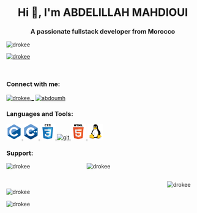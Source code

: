 <h1 align="center">Hi 👋, I'm ABDELILLAH MAHDIOUI</h1>
<h3 align="center">A passionate fullstack developer from Morocco</h3>

<p align="left"> <img src="https://komarev.com/ghpvc/?username=drokee&label=Profile%20views&color=0e75b6&style=flat" alt="drokee" /> </p>

<p align="left"> <a href="https://github.com/ryo-ma/github-profile-trophy"><img src="https://github-profile-trophy.vercel.app/?username=drokee" alt="drokee" /></a> </p>

<p align="left"> <a href="https://twitter.com/" target="blank"><img src="https://img.shields.io/twitter/follow/?logo=twitter&style=for-the-badge" alt="" /></a> </p>

<h3 align="left">Connect with me:</h3>
<p align="left">
<a href="https://instagram.com/drokee._" target="blank"><img align="center" src="https://raw.githubusercontent.com/rahuldkjain/github-profile-readme-generator/master/src/images/icons/Social/instagram.svg" alt="drokee._" height="30" width="40" /></a>
<a href="https://www.behance.net/abdoumh" target="blank"><img align="center" src="https://raw.githubusercontent.com/rahuldkjain/github-profile-readme-generator/master/src/images/icons/Social/behance.svg" alt="abdoumh" height="30" width="40" /></a>
</p>

<h3 align="left">Languages and Tools:</h3>
<p align="left"> <a href="https://www.cprogramming.com/" target="_blank" rel="noreferrer"> <img src="https://raw.githubusercontent.com/devicons/devicon/master/icons/c/c-original.svg" alt="c" width="40" height="40"/> </a> <a href="https://www.w3schools.com/cpp/" target="_blank" rel="noreferrer"> <img src="https://raw.githubusercontent.com/devicons/devicon/master/icons/cplusplus/cplusplus-original.svg" alt="cplusplus" width="40" height="40"/> </a> <a href="https://www.w3schools.com/css/" target="_blank" rel="noreferrer"> <img src="https://raw.githubusercontent.com/devicons/devicon/master/icons/css3/css3-original-wordmark.svg" alt="css3" width="40" height="40"/> </a> <a href="https://git-scm.com/" target="_blank" rel="noreferrer"> <img src="https://www.vectorlogo.zone/logos/git-scm/git-scm-icon.svg" alt="git" width="40" height="40"/> </a> <a href="https://www.w3.org/html/" target="_blank" rel="noreferrer"> <img src="https://raw.githubusercontent.com/devicons/devicon/master/icons/html5/html5-original-wordmark.svg" alt="html5" width="40" height="40"/> </a> <a href="https://www.linux.org/" target="_blank" rel="noreferrer"> <img src="https://raw.githubusercontent.com/devicons/devicon/master/icons/linux/linux-original.svg" alt="linux" width="40" height="40"/> </a> </p>

<h3 align="left">Support:</h3>
<p><a href="https://www.buymeacoffee.com/drokee"> <img align="left" src="https://cdn.buymeacoffee.com/buttons/v2/default-yellow.png" height="50" width="210" alt="drokee" /></a><a href="https://ko-fi.com/drokee"> <img align="left" src="https://cdn.ko-fi.com/cdn/kofi3.png?v=3" height="50" width="210" alt="drokee" /></a></p><br><br>

<p><img align="left" src="https://github-readme-stats.vercel.app/api/top-langs?username=drokee&show_icons=true&locale=en&layout=compact" alt="drokee" /></p>

<p>&nbsp;<img align="center" src="https://github-readme-stats.vercel.app/api?username=drokee&show_icons=true&locale=en" alt="drokee" /></p>

<p><img align="center" src="https://github-readme-streak-stats.herokuapp.com/?user=drokee&" alt="drokee" /></p>
